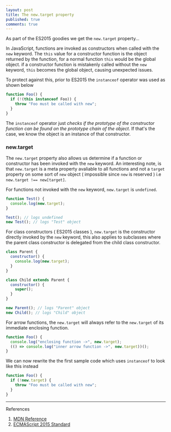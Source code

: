 ```yaml
---
layout: post
title: The new.target property
published: true
comments: true
---
```


As part of the ES2015 goodies we get the `new.target` property...<!--more-->

In JavaScript, functions are invoked as constructors when called with the `new` keyword.
The `this` value for a constructor function is the object returned by the function, for a normal function `this` would be the global object. if a constructor
function is mistakenly called without the `new` keyword, `this` becomes the global object, causing unexpected issues.

To protect against this, prior to ES2015 the `instanceof` operator was used as shown below

```js
function Foo() {
  if (!(this instanceof Foo)) {
    throw "Foo must be called with new";
  }
}
```

The `instanceof` operator just _checks if the prototype of the constructor function can be found on the prototype chain of the object_. If that's the case,
we know the object is an instance of that constructor.

### new.target

The `new.target` property also allows us determine if a function or constructor has been invoked with the `new` keyword. An interesting note, is that `new.target` is a meta
property avaliable to all functions and not a `target` property on some sort of `new` object ( impossible since `new` is reserved ) i.e `new.target !== new[target]`.

For functions not invoked with the `new` keyword, `new.target` is `undefined`.

```js
function Test() {
  console.log(new.target);
}

Test(); // logs undefined
new Test(); // logs "Test" object
```

For class constructors ( ES2015 classes ), `new.target` is the constructor directly invoked by the `new` keyword, this also applies to subclasses where the parent class
constructor is delegated from the child class constructor.

```js
class Parent {
  constructor() {
    console.log(new.target);
  }
}

class Child extends Parent {
  constructor() {
    super();
  }
}

new Parent(); // logs "Parent" object
new Child(); // logs "Child" object
```

For arrow functions, the `new.target` will always refer to the `new.target` of its immediate enclosing function.

```js
function Foo() {
  console.log("enclosing function ->", new.target);
  (() => console.log("inner arrow function ->", new.target))();
}
```

We can now rewrite the the first sample code which uses `instanceof` to look like this instead

```js
function Foo() {
  if (!new.target) {
    throw "Foo must be called with new";
  }
}
```

---

References

1. [MDN Reference](https://developer.mozilla.org/en-US/docs/Web/JavaScript/Reference/Operators/new.target)
2. [ECMAScript 2015 Standard](http://www.ecma-international.org/ecma-262/6.0/#sec-built-in-function-objects-construct-argumentslist-newtarget)
